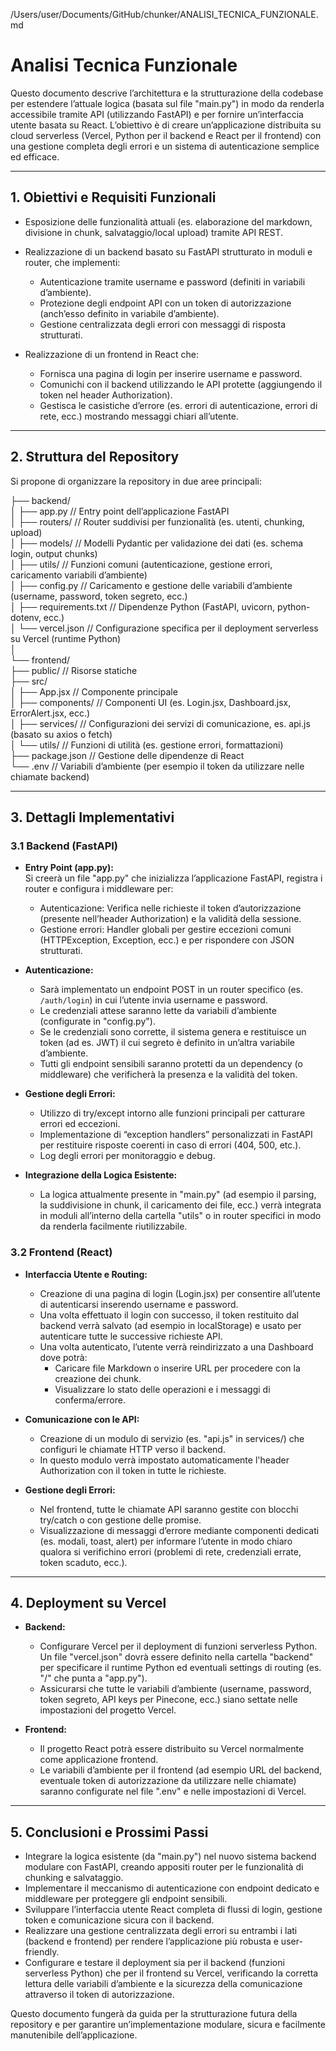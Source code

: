 /Users/user/Documents/GitHub/chunker/ANALISI_TECNICA_FUNZIONALE.md
# Analisi Tecnica Funzionale

Questo documento descrive l’architettura e la strutturazione della codebase per estendere l’attuale logica (basata sul file "main.py") in modo da renderla accessibile tramite API (utilizzando FastAPI) e per fornire un’interfaccia utente basata su React. L’obiettivo è di creare un’applicazione distribuita su cloud serverless (Vercel, Python per il backend e React per il frontend) con una gestione completa degli errori e un sistema di autenticazione semplice ed efficace.

---

## 1. Obiettivi e Requisiti Funzionali

- Esposizione delle funzionalità attuali (es. elaborazione del markdown, divisione in chunk, salvataggio/local upload) tramite API REST.
- Realizzazione di un backend basato su FastAPI strutturato in moduli e router, che implementi:
  - Autenticazione tramite username e password (definiti in variabili d’ambiente).
  - Protezione degli endpoint API con un token di autorizzazione (anch’esso definito in variabile d’ambiente).
  - Gestione centralizzata degli errori con messaggi di risposta strutturati.
  
- Realizzazione di un frontend in React che:
  - Fornisca una pagina di login per inserire username e password.
  - Comunichi con il backend utilizzando le API protette (aggiungendo il token nel header Authorization).
  - Gestisca le casistiche d’errore (es. errori di autenticazione, errori di rete, ecc.) mostrando messaggi chiari all’utente.

---

## 2. Struttura del Repository

Si propone di organizzare la repository in due aree principali:

├── backend/  
│   ├── app.py                    // Entry point dell’applicazione FastAPI  
│   ├── routers/                  // Router suddivisi per funzionalità (es. utenti, chunking, upload)  
│   ├── models/                   // Modelli Pydantic per validazione dei dati (es. schema login, output chunks)  
│   ├── utils/                    // Funzioni comuni (autenticazione, gestione errori, caricamento variabili d’ambiente)  
│   ├── config.py                 // Caricamento e gestione delle variabili d’ambiente (username, password, token segreto, ecc.)  
│   ├── requirements.txt          // Dipendenze Python (FastAPI, uvicorn, python-dotenv, ecc.)  
│   └── vercel.json               // Configurazione specifica per il deployment serverless su Vercel (runtime Python)  
│  
└── frontend/  
    ├── public/                   // Risorse statiche  
    ├── src/  
    │   ├── App.jsx               // Componente principale  
    │   ├── components/           // Componenti UI (es. Login.jsx, Dashboard.jsx, ErrorAlert.jsx, ecc.)  
    │   ├── services/             // Configurazioni dei servizi di comunicazione, es. api.js (basato su axios o fetch)  
    │   └── utils/                // Funzioni di utilità (es. gestione errori, formattazioni)  
    ├── package.json              // Gestione delle dipendenze di React  
    └── .env                      // Variabili d’ambiente (per esempio il token da utilizzare nelle chiamate backend)

---

## 3. Dettagli Implementativi

### 3.1 Backend (FastAPI)

- **Entry Point (app.py):**  
  Si creerà un file "app.py" che inizializza l’applicazione FastAPI, registra i router e configura i middleware per:
  - Autenticazione: Verifica nelle richieste il token d’autorizzazione (presente nell’header Authorization) e la validità della sessione.
  - Gestione errori: Handler globali per gestire eccezioni comuni (HTTPException, Exception, ecc.) e per rispondere con JSON strutturati.
  
- **Autenticazione:**  
  - Sarà implementato un endpoint POST in un router specifico (es. `/auth/login`) in cui l’utente invia username e password.  
  - Le credenziali attese saranno lette da variabili d’ambiente (configurate in "config.py").  
  - Se le credenziali sono corrette, il sistema genera e restituisce un token (ad es. JWT) il cui segreto è definito in un’altra variabile d’ambiente.  
  - Tutti gli endpoint sensibili saranno protetti da un dependency (o middleware) che verificherà la presenza e la validità del token.

- **Gestione degli Errori:**  
  - Utilizzo di try/except intorno alle funzioni principali per catturare errori ed eccezioni.  
  - Implementazione di “exception handlers” personalizzati in FastAPI per restituire risposte coerenti in caso di errori (404, 500, etc.).  
  - Log degli errori per monitoraggio e debug.

- **Integrazione della Logica Esistente:**  
  - La logica attualmente presente in "main.py" (ad esempio il parsing, la suddivisione in chunk, il caricamento dei file, ecc.) verrà integrata in moduli all’interno della cartella "utils" o in router specifici in modo da renderla facilmente riutilizzabile.
  
### 3.2 Frontend (React)

- **Interfaccia Utente e Routing:**  
  - Creazione di una pagina di login (Login.jsx) per consentire all’utente di autenticarsi inserendo username e password.  
  - Una volta effettuato il login con successo, il token restituito dal backend verrà salvato (ad esempio in localStorage) e usato per autenticare tutte le successive richieste API.
  - Una volta autenticato, l’utente verrà reindirizzato a una Dashboard dove potrà:
    - Caricare file Markdown o inserire URL per procedere con la creazione dei chunk.
    - Visualizzare lo stato delle operazioni e i messaggi di conferma/errore.

- **Comunicazione con le API:**  
  - Creazione di un modulo di servizio (es. "api.js" in services/) che configuri le chiamate HTTP verso il backend.  
  - In questo modulo verrà impostato automaticamente l'header Authorization con il token in tutte le richieste.
  
- **Gestione degli Errori:**  
  - Nel frontend, tutte le chiamate API saranno gestite con blocchi try/catch o con gestione delle promise.  
  - Visualizzazione di messaggi d’errore mediante componenti dedicati (es. modali, toast, alert) per informare l’utente in modo chiaro qualora si verifichino errori (problemi di rete, credenziali errate, token scaduto, ecc.).

---

## 4. Deployment su Vercel

- **Backend:**  
  - Configurare Vercel per il deployment di funzioni serverless Python. Un file "vercel.json" dovrà essere definito nella cartella "backend" per specificare il runtime Python ed eventuali settings di routing (es. "/" che punta a "app.py").
  - Assicurarsi che tutte le variabili d’ambiente (username, password, token segreto, API keys per Pinecone, ecc.) siano settate nelle impostazioni del progetto Vercel.

- **Frontend:**  
  - Il progetto React potrà essere distribuito su Vercel normalmente come applicazione frontend.  
  - Le variabili d’ambiente per il frontend (ad esempio URL del backend, eventuale token di autorizzazione da utilizzare nelle chiamate) saranno configurate nel file ".env" e nelle impostazioni di Vercel.

---

## 5. Conclusioni e Prossimi Passi

- Integrare la logica esistente (da "main.py") nel nuovo sistema backend modulare con FastAPI, creando appositi router per le funzionalità di chunking e salvataggio.
- Implementare il meccanismo di autenticazione con endpoint dedicato e middleware per proteggere gli endpoint sensibili.
- Sviluppare l’interfaccia utente React completa di flussi di login, gestione token e comunicazione sicura con il backend.
- Realizzare una gestione centralizzata degli errori su entrambi i lati (backend e frontend) per rendere l’applicazione più robusta e user-friendly.
- Configurare e testare il deployment sia per il backend (funzioni serverless Python) che per il frontend su Vercel, verificando la corretta lettura delle variabili d’ambiente e la sicurezza della comunicazione attraverso il token di autorizzazione.

Questo documento fungerà da guida per la strutturazione futura della repository e per garantire un’implementazione modulare, sicura e facilmente manutenibile dell’applicazione.